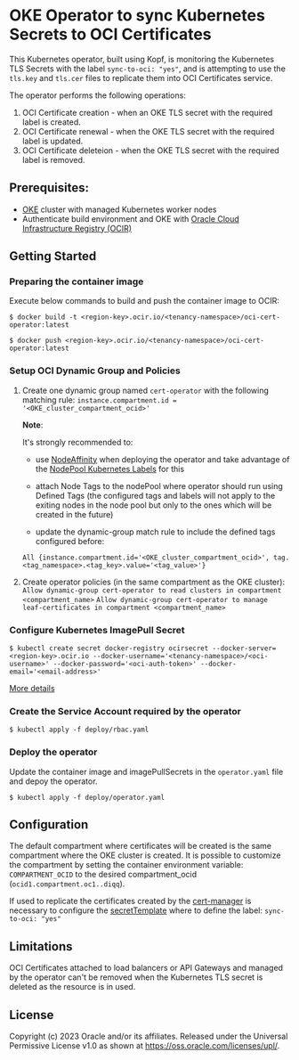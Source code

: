 # OKE Operator to sync Kubernetes Secrets to OCI Certificates

This Kubernetes operator, built using Kopf, is monitoring the Kubernetes TLS Secrets with the label `sync-to-oci: "yes"`, and is attempting to use the `tls.key` and `tls.cer` files to replicate them into OCI Certificates service.

The operator performs the following operations:

1. OCI Certificate creation - when an OKE TLS secret with the required label is created.
2. OCI Certificate renewal - when the OKE TLS secret with the required label is updated.
3. OCI Certificate deleteion - when the OKE TLS secret with the required label is removed.


## Prerequisites:

- [OKE](https://docs.oracle.com/en-us/iaas/Content/ContEng/Concepts/contengoverview.htm) cluster with managed Kubernetes worker nodes
- Authenticate build environment and OKE with [Oracle Cloud Infrastructure Registry (OCIR)](https://docs.oracle.com/en-us/iaas/Content/Functions/Tasks/functionslogintoocir.htm)

## Getting Started

### Preparing the container image

Execute below commands to build and push the container image to OCIR:

  `$ docker build -t <region-key>.ocir.io/<tenancy-namespace>/oci-cert-operator:latest`
  
  `$ docker push <region-key>.ocir.io/<tenancy-namespace>/oci-cert-operator:latest`

### Setup OCI Dynamic Group and Policies

1. Create one dynamic group named `cert-operator` with the following matching rule:
  `instance.compartment.id = '<OKE_cluster_compartment_ocid>'`

    **Note**:

    It's strongly recommended to:
    - use [NodeAffinity](https://kubernetes.io/docs/concepts/scheduling-eviction/assign-pod-node/) when deploying the operator and take advantage of the [NodePool Kubernetes Labels](https://docs.oracle.com/en-us/iaas/Content/ContEng/Tasks/contengmodifyingnodepool.htm) for this

    - attach Node Tags to the nodePool where operator should run using Defined Tags (the configured tags and labels will not apply to the exiting nodes in the node pool but only to the ones which will be created in the future)

    - update the dynamic-group match rule to include the defined tags configured before:

    `All {instance.compartment.id='<OKE_cluster_compartment_ocid>', tag.<tag_namespace>.<tag_key>.value='<tag_value>'}`

2. Create operator policies (in the same compartment as the OKE cluster):
  `Allow dynamic-group cert-operator to read clusters in compartment <compartment_name>`
  `Allow dynamic-group cert-operator to manage leaf-certificates in compartment <compartment_name>`
  

### Configure Kubernetes ImagePull Secret

  ```$ kubectl create secret docker-registry ocirsecret --docker-server=<region-key>.ocir.io --docker-username='<tenancy-namespace>/<oci-username>' --docker-password='<oci-auth-token>' --docker-email='<email-address>'```

[More details](https://www.oracle.com/webfolder/technetwork/tutorials/obe/oci/oke-and-registry/index.html#CreateaSecretfortheTutorial)


### Create the Service Account required by the operator

  `$ kubectl apply -f deploy/rbac.yaml`

### Deploy the operator

Update the container image and imagePullSecrets in the `operator.yaml` file and depoy the operator.

  `$ kubectl apply -f deploy/operator.yaml`

## Configuration

The default compartment where certificates will be created is the same compartment where the OKE cluster is created.
It is possible to customize the compartment by setting the container environment variable: `COMPARTMENT_OCID` to the desired compartment_ocid (`ocid1.compartment.oc1..diqq`).

If used to replicate the certificates created by the [cert-manager](https://cert-manager.io/) is necessary to configure the [secretTemplate](https://cert-manager.io/docs/usage/certificate/#creating-certificate-resources) where to define the label: `sync-to-oci: "yes"`

## Limitations

OCI Certificates attached to load balancers or API Gateways and managed by the operator can't be removed when the Kubernetes TLS secret is deleted as the resource is in used.

## License

Copyright (c) 2023 Oracle and/or its affiliates.
Released under the Universal Permissive License v1.0 as shown at <https://oss.oracle.com/licenses/upl/>.
